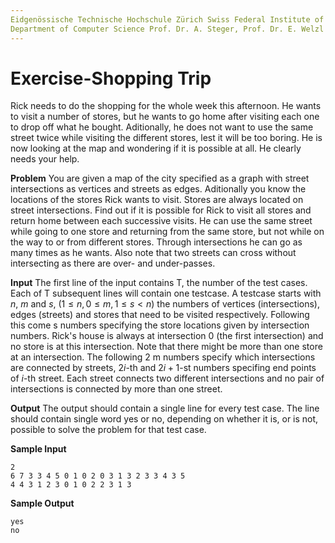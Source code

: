 ```yaml
---
Eidgenössische Technische Hochschule Zürich Swiss Federal Institute of Technology Zurich Algorithms Lab HS22
Department of Computer Science Prof. Dr. A. Steger, Prof. Dr. E. Welzl cadmo.ethz.ch/education/lectures/HS22/algolab
---
```


# Exercise-Shopping Trip

Rick needs to do the shopping for the whole week this afternoon. He wants to visit a number of stores, but he wants to go home after visiting each one to drop off what he bought. Aditionally, he does not want to use the same street twice while visiting the different stores, lest it will be too boring. He is now looking at the map and wondering if it is possible at all. He clearly needs your help.

**Problem** You are given a map of the city specified as a graph with street intersections as vertices and streets as edges. Aditionally you know the locations of the stores Rick wants to visit. Stores are always located on street intersections. Find out if it is possible for Rick to visit all stores and return home between each successive visits. He can use the same street while going to one store and returning from the same store, but not while on the way to or from different stores. Through intersections he can go as many times as he wants. Also note that two streets can cross without intersecting as there are over- and under-passes.

**Input** The first line of the input contains $\mathrm{T}$, the number of the test cases. Each of $\mathrm{T}$ subsequent lines will contain one testcase. A testcase starts with $n$, $m$ and $s$, $(1 \leqslant n, 0 \leqslant m, 1 \leqslant s<n)$ the numbers of vertices (intersections), edges (streets) and stores that need to be visited respectively. Following this come s numbers specifying the store locations given by intersection numbers. Rick's house is always at intersection 0 (the first intersection) and no store is at this intersection. Note that there might be more than one store at an intersection. The following $2 \mathrm{~m}$ numbers specify which intersections are connected by streets, $2 i$-th and $2 i+1$-st numbers specifing end points of $i$-th street. Each street connects two different intersections and no pair of intersections is connected by more than one street.

**Output** The output should contain a single line for every test case. The line should contain single word yes or no, depending on whether it is, or is not, possible to solve the problem for that test case.

**Sample Input**

```
2
6 7 3 3 4 5 0 1 0 2 0 3 1 3 2 3 3 4 3 5
4 4 3 1 2 3 0 1 0 2 2 3 1 3

```

**Sample Output**

```
yes
no
```

